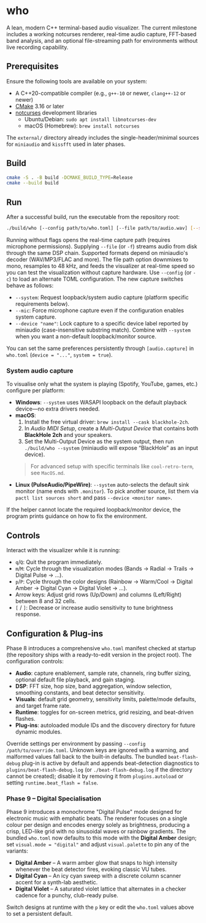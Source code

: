 # who

A lean, modern C++ terminal-based audio visualizer. The current milestone includes a working notcurses renderer, real-time audio capture, FFT-based band analysis, and an optional file-streaming path for environments without live recording capability.

## Prerequisites

Ensure the following tools are available on your system:

- A C++20-compatible compiler (e.g., `g++-10` or newer, `clang++-12` or newer)
- [CMake](https://cmake.org/) 3.16 or later
- [notcurses](https://github.com/dankamongmen/notcurses) development libraries
  - Ubuntu/Debian: `sudo apt install libnotcurses-dev`
  - macOS (Homebrew): `brew install notcurses`

The `external/` directory already includes the single-header/minimal sources for `miniaudio` and `kissfft` used in later phases.

## Build

```bash
cmake -S . -B build -DCMAKE_BUILD_TYPE=Release
cmake --build build
```

## Run

After a successful build, run the executable from the repository root:

```bash
./build/who [--config path/to/who.toml] [--file path/to/audio.wav] [--system] [--mic] [--device "name"]
```

Running without flags opens the real-time capture path (requires microphone permissions). Supplying `--file` (or `-f`) streams audio from disk through the same DSP chain. Supported formats depend on miniaudio's decoder (WAV/MP3/FLAC and more). The file path option downmixes to mono, resamples to 48 kHz, and feeds the visualizer at real-time speed so you can test the visualization without capture hardware. Use `--config` (or `-c`) to load an alternate TOML configuration. The new capture switches behave as follows:

- `--system`: Request loopback/system audio capture (platform specific requirements below).
- `--mic`: Force microphone capture even if the configuration enables system capture.
- `--device "name"`: Lock capture to a specific device label reported by miniaudio (case-insensitive substring match). Combine with `--system` when you want a non-default loopback/monitor source.

You can set the same preferences persistently through `[audio.capture]` in `who.toml` (`device = "..."`, `system = true`).

### System audio capture

To visualise only what the system is playing (Spotify, YouTube, games, etc.) configure per platform:

- **Windows**: `--system` uses WASAPI loopback on the default playback device—no extra drivers needed.
- **macOS**:
  1. Install the free virtual driver: `brew install --cask blackhole-2ch`.
  2. In *Audio MIDI Setup*, create a *Multi-Output Device* that contains both **BlackHole 2ch** and your speakers.
  3. Set the Multi-Output Device as the system output, then run `./build/who --system` (miniaudio will expose “BlackHole” as an input device).
  > For advanced setup with specific terminals like `cool-retro-term`, see `MacOS.md`.
- **Linux (PulseAudio/PipeWire)**: `--system` auto-selects the default sink monitor (name ends with `.monitor`). To pick another source, list them via `pactl list sources short` and pass `--device <monitor name>`.

If the helper cannot locate the required loopback/monitor device, the program prints guidance on how to fix the environment.

## Controls

Interact with the visualizer while it is running:

- `q`/`Q`: Quit the program immediately.
- `m`/`M`: Cycle through the visualization modes (Bands → Radial → Trails → Digital Pulse → …).
- `p`/`P`: Cycle through the color designs (Rainbow → Warm/Cool → Digital Amber → Digital Cyan → Digital Violet → …).
- Arrow keys: Adjust grid rows (Up/Down) and columns (Left/Right) between 8 and 32 cells.
- `[` / `]`: Decrease or increase audio sensitivity to tune brightness response.

## Configuration & Plug-ins

Phase 8 introduces a comprehensive `who.toml` manifest checked at startup (the repository ships with a ready-to-edit version in the project root). The configuration controls:

- **Audio**: capture enablement, sample rate, channels, ring buffer sizing, optional default file playback, and gain staging.
- **DSP**: FFT size, hop size, band aggregation, window selection, smoothing constants, and beat detector sensitivity.
- **Visuals**: default grid geometry, sensitivity limits, palette/mode defaults, and target frame rate.
- **Runtime**: toggles for on-screen metrics, grid resizing, and beat-driven flashes.
- **Plug-ins**: autoloaded module IDs and the discovery directory for future dynamic modules.

Override settings per environment by passing `--config /path/to/override.toml`. Unknown keys are ignored with a warning, and malformed values fall back to the built-in defaults. The bundled `beat-flash-debug` plug-in is active by default and appends beat-detection diagnostics to `plugins/beat-flash-debug.log` (or `./beat-flash-debug.log` if the directory cannot be created); disable it by removing it from `plugins.autoload` or setting `runtime.beat_flash = false`.

### Phase 9 – Digital Specialisation

Phase 9 introduces a monochrome "Digital Pulse" mode designed for electronic music with emphatic beats. The renderer focuses on
a single colour per design and encodes energy solely as brightness, producing a crisp, LED-like grid with no sinusoidal waves or
rainbow gradients. The bundled `who.toml` now defaults to this mode with the **Digital Amber** design; set `visual.mode = "digital"`
and adjust `visual.palette` to pin any of the variants:

- **Digital Amber** – A warm amber glow that snaps to high intensity whenever the beat detector fires, evoking classic VU tubes.
- **Digital Cyan** – An icy cyan sweep with a discrete column scanner accent for a synth-lab aesthetic.
- **Digital Violet** – A saturated violet lattice that alternates in a checker cadence for a punchy, club-ready pulse.

Switch designs at runtime with the `p` key or edit the `who.toml` values above to set a persistent default.
